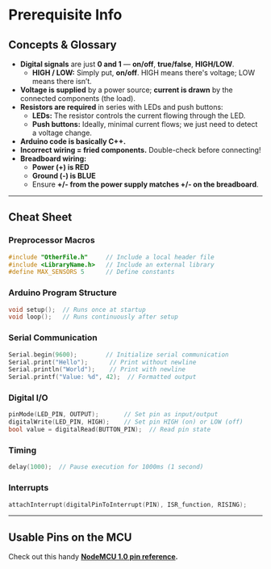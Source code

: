 # **Prerequisite Info**  

## **Concepts & Glossary**  
- **Digital signals** are just **0 and 1** — **on/off**, **true/false**, **HIGH/LOW**.  
  - **HIGH / LOW:** Simply put, **on/off**. HIGH means there's voltage; LOW means there isn’t.  
- **Voltage is supplied** by a power source; **current is drawn** by the connected components (the load).  
- **Resistors are required** in series with LEDs and push buttons:  
  - **LEDs:** The resistor controls the current flowing through the LED.  
  - **Push buttons:** Ideally, minimal current flows; we just need to detect a voltage change.  
- **Arduino code is basically C++.**  
- **Incorrect wiring = fried components.** Double-check before connecting!  
- **Breadboard wiring:**  
  - **Power (+) is RED**  
  - **Ground (-) is BLUE**  
  - Ensure **+/- from the power supply matches +/- on the breadboard**.  

---  

## **Cheat Sheet**  

### **Preprocessor Macros**  
```cpp
#include "OtherFile.h"     // Include a local header file  
#include <LibraryName.h>   // Include an external library  
#define MAX_SENSORS 5      // Define constants  
```  

### **Arduino Program Structure**  
```cpp
void setup();  // Runs once at startup  
void loop();   // Runs continuously after setup  
```  

### **Serial Communication**  
```cpp
Serial.begin(9600);        // Initialize serial communication  
Serial.print("Hello");      // Print without newline  
Serial.println("World");    // Print with newline  
Serial.printf("Value: %d", 42);  // Formatted output  
```  

### **Digital I/O**  
```cpp
pinMode(LED_PIN, OUTPUT);       // Set pin as input/output  
digitalWrite(LED_PIN, HIGH);    // Set pin HIGH (on) or LOW (off)  
bool value = digitalRead(BUTTON_PIN);  // Read pin state  
```  

### **Timing**  
```cpp
delay(1000);  // Pause execution for 1000ms (1 second)  
```  

### **Interrupts**  
```cpp
attachInterrupt(digitalPinToInterrupt(PIN), ISR_function, RISING);  
```  

---

## **Usable Pins on the MCU**  
Check out this handy **[NodeMCU 1.0 pin reference](https://randomnerdtutorials.com/esp8266-pinout-reference-gpios/#table).**